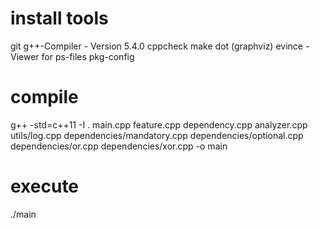 # install tools

git
g++-Compiler - Version 5.4.0
cppcheck
make
dot (graphviz)
evince - Viewer for ps-files
pkg-config

# compile

g++ -std=c++11 -I . main.cpp feature.cpp dependency.cpp analyzer.cpp utils/log.cpp dependencies/mandatory.cpp dependencies/optional.cpp dependencies/or.cpp dependencies/xor.cpp -o main

# execute

./main 
